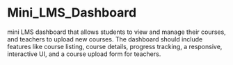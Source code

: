 # Mini_LMS_Dashboard
mini LMS dashboard that allows students to view and manage their courses, and teachers to upload new courses. The dashboard should include features like course listing, course details, progress tracking, a responsive, interactive UI, and a course upload form for teachers.
